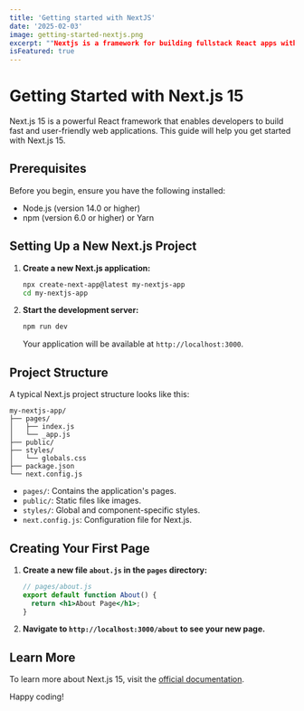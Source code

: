 ```yaml
---
title: 'Getting started with NextJS'
date: '2025-02-03'
image: getting-started-nextjs.png
excerpt: ""Nextjs is a framework for building fullstack React apps with SSR."
isFeatured: true
---
```


# Getting Started with Next.js 15

Next.js 15 is a powerful React framework that enables developers to build fast and user-friendly web applications. This guide will help you get started with Next.js 15.

## Prerequisites

Before you begin, ensure you have the following installed:

- Node.js (version 14.0 or higher)
- npm (version 6.0 or higher) or Yarn

## Setting Up a New Next.js Project

1. **Create a new Next.js application:**

    ```bash
    npx create-next-app@latest my-nextjs-app
    cd my-nextjs-app
    ```

2. **Start the development server:**

    ```bash
    npm run dev
    ```

    Your application will be available at `http://localhost:3000`.

## Project Structure

A typical Next.js project structure looks like this:

```
my-nextjs-app/
├── pages/
│   ├── index.js
│   └── _app.js
├── public/
├── styles/
│   └── globals.css
├── package.json
└── next.config.js
```

- `pages/`: Contains the application's pages.
- `public/`: Static files like images.
- `styles/`: Global and component-specific styles.
- `next.config.js`: Configuration file for Next.js.

## Creating Your First Page

1. **Create a new file `about.js` in the `pages` directory:**

    ```jsx
    // pages/about.js
    export default function About() {
      return <h1>About Page</h1>;
    }
    ```

2. **Navigate to `http://localhost:3000/about` to see your new page.**

## Learn More

To learn more about Next.js 15, visit the [official documentation](https://nextjs.org/docs).

Happy coding!